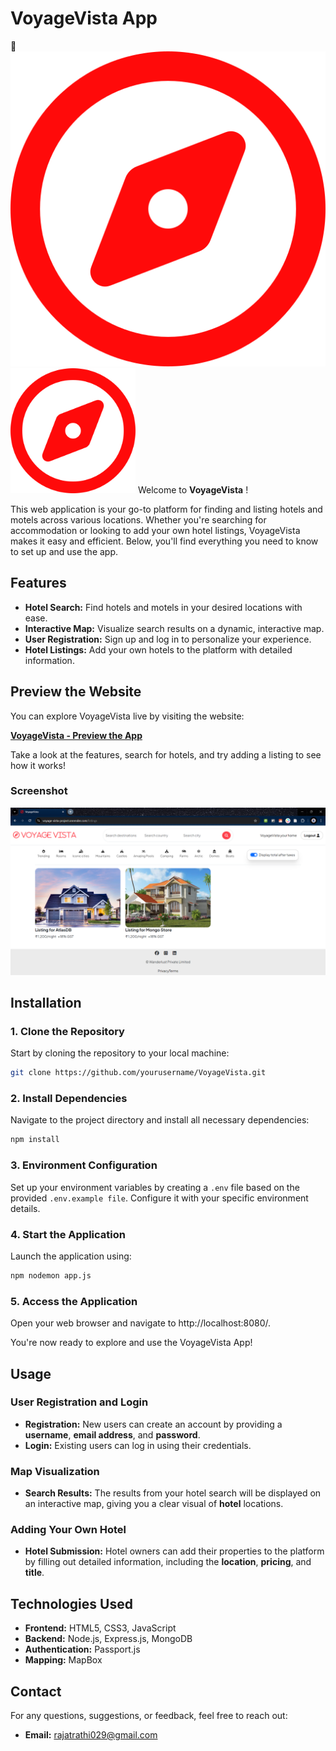 # **VoyageVista App**
🧭
![Sample Image](https://github.com/iamvishalrathi/Voyage-Vista-Project/blob/main/public/assets/logo.png)
<img src="https://github.com/iamvishalrathi/Voyage-Vista-Project/blob/main/public/assets/logo.png" alt="Sample Image" width="200"/>
Welcome to **VoyageVista** !

This web application is your go-to platform for finding and listing hotels and motels across various locations. Whether you're searching for accommodation or looking to add your own hotel listings, VoyageVista makes it easy and efficient. Below, you'll find everything you need to know to set up and use the app.


## **Features**

- **Hotel Search:** Find hotels and motels in your desired locations with ease.
- **Interactive Map:** Visualize search results on a dynamic, interactive map.
- **User Registration:** Sign up and log in to personalize your experience.
- **Hotel Listings:** Add your own hotels to the platform with detailed information.
## **Preview the Website**

You can explore VoyageVista live by visiting the website:

[**VoyageVista - Preview the App**](https://voyage-vista-project.onrender.com)

Take a look at the features, search for hotels, and try adding a listing to see how it works!

### **Screenshot**
![image](https://github.com/iamvishalrathi/Voyage-Vista-Project/blob/main/public/assets/Screenshot.png)

##  **Installation**

### **1. Clone the Repository**
Start by cloning the repository to your local machine:
```bash
git clone https://github.com/yourusername/VoyageVista.git
```

### **2. Install Dependencies**
Navigate to the project directory and install all necessary dependencies:
```bash
npm install
```

### **3. Environment Configuration**
Set up your environment variables by creating a `.env` file based on the provided `.env.example file`. Configure it with your specific environment details.

### **4. Start the Application**
Launch the application using:
```bash
npm nodemon app.js
```

### **5. Access the Application**
Open your web browser and navigate to http://localhost:8080/.

You're now ready to explore and use the VoyageVista App!

## **Usage**

### **User Registration and Login**
- **Registration:** New users can create an account by providing a **username**, **email address**, and **password**.
- **Login:** Existing users can log in using their credentials.

### **Map Visualization**
- **Search Results:** The results from your hotel search will be displayed on an interactive map, giving you a clear visual of **hotel** locations.

### **Adding Your Own Hotel**
- **Hotel Submission:** Hotel owners can add their properties to the platform by filling out detailed information, including the **location**, **pricing**, and **title**.

## **Technologies Used**
- **Frontend:** HTML5, CSS3, JavaScript
- **Backend:** Node.js, Express.js, MongoDB
- **Authentication:** Passport.js
- **Mapping:** MapBox

## **Contact**
For any questions, suggestions, or feedback, feel free to reach out:
- **Email:** [rajatrathi029@gmail.com](mailto:rajatrathi029@gmail.com)

